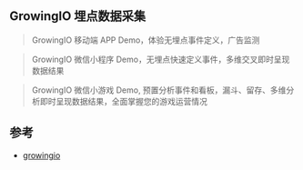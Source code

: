 ## GrowingIO 埋点数据采集

>GrowingIO 移动端 APP Demo，体验无埋点事件定义，广告监测

>GrowingIO 微信小程序 Demo，无埋点快速定义事件，多维交叉即时呈现数据结果

>GrowingIO 微信小游戏 Demo, 预置分析事件和看板，漏斗、留存、多维分析即时呈现数据结果，全面掌握您的游戏运营情况


## 参考
- [growingio](https://www.growingio.com/projects/1R3q2Log/guide)

